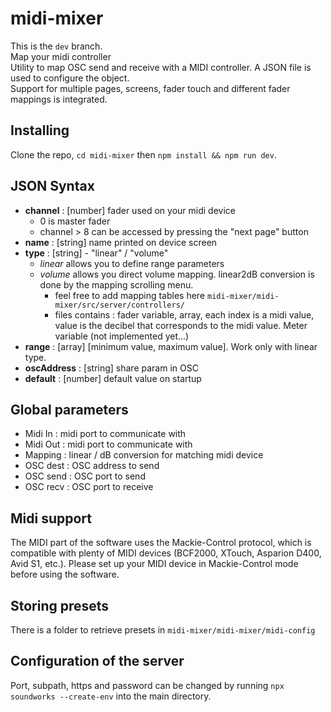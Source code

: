 # midi-mixer
This is the `dev` branch.  
Map your midi controller  
Utility to map OSC send and receive with a MIDI controller. A JSON file is used to configure the object.  
Support for multiple pages, screens, fader touch and different fader mappings is integrated.  

## Installing
Clone the repo, `cd midi-mixer` then `npm install && npm run dev`.  

## JSON Syntax
- **channel** : [number] fader used on your midi device
  + 0 is master fader
  + channel > 8 can be accessed by pressing the "next page" button
- **name** : [string] name printed on device screen
- **type** : [string] - "linear" / "volume"
  + *linear* allows you to define range parameters
  + *volume* allows you direct volume mapping. linear2dB conversion is done by the mapping scrolling menu.
    * feel free to add mapping tables here `midi-mixer/midi-mixer/src/server/controllers/`
    * files contains : fader variable, array, each index is a midi value, value is the decibel that corresponds to the midi value. Meter variable (not implemented yet...)
- **range** : [array] [minimum value, maximum value]. Work only with linear type.
- **oscAddress** : [string] share param in OSC
- **default** : [number] default value on startup

## Global parameters
- Midi In : midi port to communicate with
- Midi Out : midi port to communicate with
- Mapping : linear / dB conversion for matching midi device
- OSC dest : OSC address to send 
- OSC send : OSC port to send
- OSC recv : OSC port to receive

## Midi support
The MIDI part of the software uses the Mackie-Control protocol, which is compatible with plenty of MIDI devices (BCF2000, XTouch, Asparion D400, Avid S1, etc.). 
Please set up your MIDI device in Mackie-Control mode before using the software.  

## Storing presets
There is a folder to retrieve presets in `midi-mixer/midi-mixer/midi-config` 

## Configuration of the server
Port, subpath, https and password can be changed by running `npx soundworks --create-env` into the main directory.  

